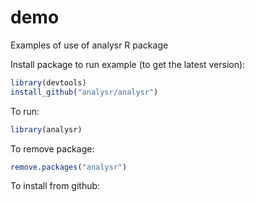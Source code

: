 # demo
Examples of use of analysr R package


Install package to run example (to get the latest version):
```r
library(devtools)
install_github("analysr/analysr")
```

To run:
```r
library(analysr)
```

To remove package:
```r
remove.packages("analysr")
```

To install from github:
